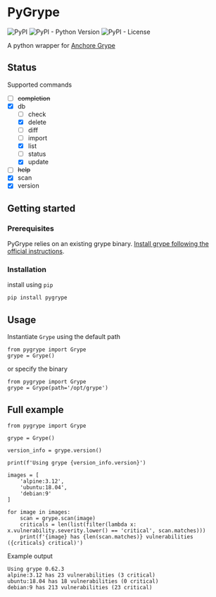 # PyGrype

![PyPI](https://img.shields.io/pypi/v/pygrype)
![PyPI - Python Version](https://img.shields.io/pypi/pyversions/pygrype)
![PyPI - License](https://img.shields.io/pypi/l/pygrype)

A python wrapper for [Anchore Grype](https://github.com/anchore/grype)

## Status
Supported commands

- [ ] ~~completion~~
- [x] db
    - [ ] check
    - [x] delete
    - [ ] diff
    - [ ] import
    - [x] list
    - [ ] status
    - [x] update
- [ ] ~~help~~
- [x] scan
- [x] version

## Getting started
### Prerequisites
PyGrype relies on an existing grype binary. [Install grype following the official instructions](https://github.com/anchore/grype#installation).

### Installation
install using `pip`
```bash
pip install pygrype
```

## Usage
Instantiate `Grype` using the default path
```python3
from pygrype import Grype
grype = Grype()
```
or specify the binary
```python3
from pygrype import Grype
grype = Grype(path='/opt/grype')
```

## Full example
```python3
from pygrype import Grype

grype = Grype()

version_info = grype.version()

print(f'Using grype {version_info.version}')

images = [
    'alpine:3.12',
    'ubuntu:18.04',
    'debian:9'
]

for image in images:
    scan = grype.scan(image)
    criticals = len(list(filter(lambda x: x.vulnerability.severity.lower() == 'critical', scan.matches)))
    print(f'{image} has {len(scan.matches)} vulnerabilities ({criticals} critical)')
```
Example output
```
Using grype 0.62.3
alpine:3.12 has 23 vulnerabilities (3 critical)
ubuntu:18.04 has 18 vulnerabilities (0 critical)
debian:9 has 213 vulnerabilities (23 critical)
```

